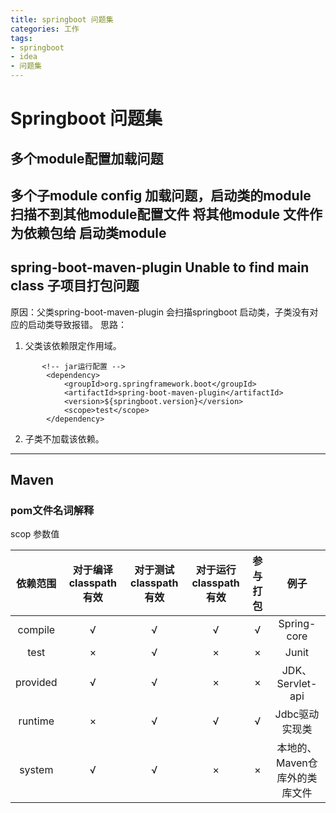 ```yaml
---
title: springboot 问题集
categories: 工作
tags: 
- springboot
- idea
- 问题集
---
```


# Springboot 问题集
## 多个module配置加载问题
多个子module config 加载问题，启动类的module 扫描不到其他module配置文件 将其他module 文件作为依赖包给 启动类module
 ---
##  spring-boot-maven-plugin  Unable to find main class 子项目打包问题
原因：父类spring-boot-maven-plugin 会扫描springboot 启动类，子类没有对应的启动类导致报错。
思路：
1. 父类该依赖限定作用域。
```
       <!-- jar运行配置 -->
        <dependency>
            <groupId>org.springframework.boot</groupId>
            <artifactId>spring-boot-maven-plugin</artifactId>
            <version>${springboot.version}</version>
            <scope>test</scope>
        </dependency>
```
2. 子类不加载该依赖。




---
## Maven
### pom文件名词解释
scop 参数值

| 依赖范围 | 对于编译classpath有效 | 对于测试classpath有效 | 对于运行classpath有效 | 参与打包 |             例子              |
| :------: | :-------------------: | :-------------------: | :-------------------: | :------: | :---------------------------: |
| compile  |           √           |           √           |           √           |    √     |          Spring-core          |
|   test   |           ×           |           √           |           ×           |    ×     |             Junit             |
| provided |           √           |           √           |           ×           |    ×     |       JDK、Servlet-api        |
| runtime  |           ×           |           √           |           √           |    √     |        Jdbc驱动实现类         |
|  system  |           √           |           √           |           ×           |    ×     | 本地的、Maven仓库外的类库文件 |







